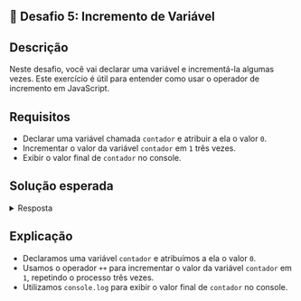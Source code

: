 ## 📝 Desafio 5: Incremento de Variável

## Descrição

Neste desafio, você vai declarar uma variável e incrementá-la algumas vezes. Este exercício é útil para entender como usar o operador de incremento em JavaScript.

## Requisitos

- Declarar uma variável chamada `contador` e atribuir a ela o valor `0`.
- Incrementar o valor da variável `contador` em `1` três vezes.
- Exibir o valor final de `contador` no console.

## Solução esperada

<details>
    <summary>Resposta</summary>

```javascript
let contador = 0

contador++ // Primeiro incremento
contador++ // Segundo incremento
contador++ // Terceiro incremento

console.log("O valor final de contador é: " + contador)
```

</details>

## Explicação

- Declaramos uma variável `contador` e atribuímos a ela o valor `0`.
- Usamos o operador `++` para incrementar o valor da variável `contador` em `1`, repetindo o processo três vezes.
- Utilizamos `console.log` para exibir o valor final de `contador` no console.

